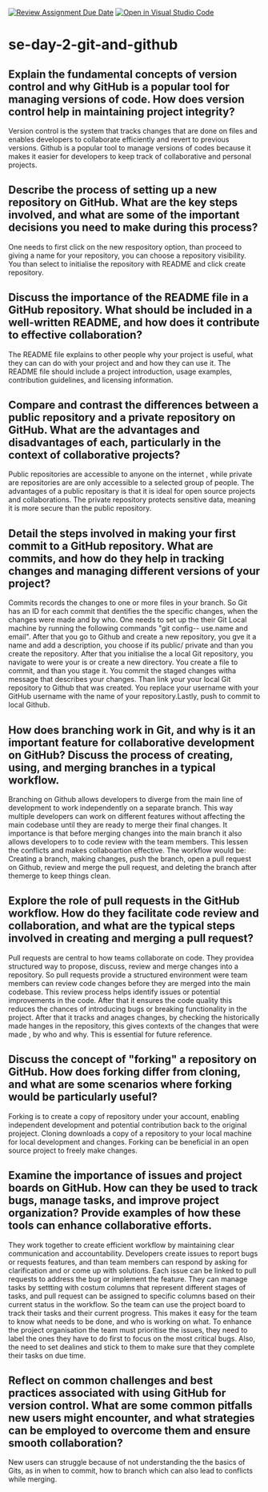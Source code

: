 [![Review Assignment Due Date](https://classroom.github.com/assets/deadline-readme-button-22041afd0340ce965d47ae6ef1cefeee28c7c493a6346c4f15d667ab976d596c.svg)](https://classroom.github.com/a/8wgCKhpZ)
[![Open in Visual Studio Code](https://classroom.github.com/assets/open-in-vscode-2e0aaae1b6195c2367325f4f02e2d04e9abb55f0b24a779b69b11b9e10269abc.svg)](https://classroom.github.com/online_ide?assignment_repo_id=18593748&assignment_repo_type=AssignmentRepo)
# se-day-2-git-and-github
## Explain the fundamental concepts of version control and why GitHub is a popular tool for managing versions of code. How does version control help in maintaining project integrity?
Version control is the system that tracks changes that are done on files and enables developers to collaborate efficiently and revert to previous versions. Github is a popular tool to manage versions of codes because it makes it easier for developers to keep track of collaborative and personal projects. 

## Describe the process of setting up a new repository on GitHub. What are the key steps involved, and what are some of the important decisions you need to make during this process?
One needs to first click on the new respository option, than proceed to giving a name for your repository, you can choose a repository visibility. You than select to initialise the repository with README and click create repository. 

## Discuss the importance of the README file in a GitHub repository. What should be included in a well-written README, and how does it contribute to effective collaboration?
The README file explains to other people why your project is useful, what they can can do with your project and and how they can use it. The README file should include a project introduction, usage examples, contribution guidelines, and licensing information.

## Compare and contrast the differences between a public repository and a private repository on GitHub. What are the advantages and disadvantages of each, particularly in the context of collaborative projects?
Public repositories are accessible to anyone on the internet , while private are repositories are are only accessible to a selected group of people. The advantages of a public repositary is that it is ideal for open source projects and collaborations. The private repository protects sensitive data, meaning it is more secure than the public repository.

## Detail the steps involved in making your first commit to a GitHub repository. What are commits, and how do they help in tracking changes and managing different versions of your project?
Commits records the changes to one or more files in your branch. So Git has an ID for each commit that dentifies the the specific changes, when the changes were made and by who. One needs to set up the their Git Local machine by running the following commands "git config-- use.name and email". After that you go to Github and create a new repository, you gve it a name and add a description, you choose if its public/ private and than you create the repository. After that you initialise the a local Git repository, you navigate to were your is or create a new directory. You create a file to commit, and than you stage it. You commit the staged changes witha message that describes your changes. Than link your your local Git repository to Github that was created. You replace your username with your GitHub username with the name of your repository.Lastly, push to commit to local Github.

## How does branching work in Git, and why is it an important feature for collaborative development on GitHub? Discuss the process of creating, using, and merging branches in a typical workflow.
Branching on Github allows developers to diverge from the main line of development to work independently on a separate branch. This way multiple developers can work on different features without affecting the main codebase until they are ready to merge their final changes. It importance is that before merging changes into the main branch it also allows developers to to code review with the team members. This lessen the conflicts and makes collaboartion effective. The workflow would be: Creating a branch, making changes, push the branch, open a pull request on Github, review and merge the pull request, and deleting the branch after themerge to keep things clean.

## Explore the role of pull requests in the GitHub workflow. How do they facilitate code review and collaboration, and what are the typical steps involved in creating and merging a pull request?
Pull requests are central to how teams collaborate on code. They providea structured way to propose, discuss, review and merge changes into a repository. So pull requests provide a structured environment were team members can review code changes before they are merged into the main codebase. This review process helps identify issues or potential improvements in the code. After that it ensures the code quality this reduces the chances of introducing bugs or breaking functionality in the project. After that it tracks and anages changes, by checking the historically made hanges in the repository, this gives contexts of the changes that were made , by who and why. This is essential for future reference.

## Discuss the concept of "forking" a repository on GitHub. How does forking differ from cloning, and what are some scenarios where forking would be particularly useful?
Forking is to create a copy of repository under your account, enabling independent development and potential contribution back to the original projeject. Cloning downloads a copy of a repository to your local machine for local development and changes. Forking can be beneficial in an open source project to freely make changes.

## Examine the importance of issues and project boards on GitHub. How can they be used to track bugs, manage tasks, and improve project organization? Provide examples of how these tools can enhance collaborative efforts.
They work together to create efficient workflow by maintaining clear communication and accountability. Developers create issues to report bugs or requests features, and than team members can respond by asking for clarification and or come up with solutions. Each issue can be linked to pull requests to address the bug or implement the feature. They can manage tasks by settting with costum columns that represent different stages of tasks, and pull request can be assigned to specific columns based on their current status in the workflow. So the team can use the project board to track their tasks and their current progress. This makes it easy for the team to know what needs to be done, and who is working on what. To enhance the project organisation the team must prioritise the issues, they need to label the ones they have to do first  to focus on the most critical bugs. Also, the need to set dealines and stick to them to make sure that they complete their tasks on due time.


## Reflect on common challenges and best practices associated with using GitHub for version control. What are some common pitfalls new users might encounter, and what strategies can be employed to overcome them and ensure smooth collaboration?
New users can struggle because of not understanding the the basics of Gits, as in when to commit, how to branch which can also lead to conflicts while merging.
